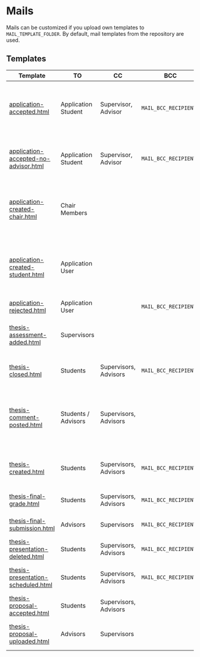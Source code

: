 # Mails

Mails can be customized if you upload own templates to `MAIL_TEMPLATE_FOLDER`.
By default, mail templates from the repository are used.

## Templates

| Template                                                                                              | TO                  | CC                    | BCC                   | Description                                                                  |
|-------------------------------------------------------------------------------------------------------|---------------------|-----------------------|-----------------------|------------------------------------------------------------------------------|
| [application-accepted.html](../server/mail-templates/application-accepted.html)                       | Application Student | Supervisor, Advisor   | `MAIL_BCC_RECIPIENTS` | Application was accepted with different advisor and supervisor               |
| [application-accepted-no-advisor.html](../server/mail-templates/application-accepted-no-advisor.html) | Application Student | Supervisor, Advisor   | `MAIL_BCC_RECIPIENTS` | Application was accepted with same advisor and supervisor                    |
| [application-created-chair.html](../server/mail-templates/application-created-chair.html)             | Chair Members       |                       |                       | All supervisors and advisors get a summary about a new application           |
| [application-created-student.html](../server/mail-templates/application-created-student.html)         | Application User    |                       |                       | Confirmation email to the applying student when application was submitted    |
| [application-rejected.html](../server/mail-templates/application-rejected.html)                       | Application User    |                       | `MAIL_BCC_RECIPIENTS` | Application was rejected                                                     |
| [thesis-assessment-added.html](../server/mail-templates/thesis-assessment-added.html)                 | Supervisors         |                       |                       | Assessment was added to a submitted thesis                                   |
| [thesis-closed.html](../server/mail-templates/thesis-closed.html)                                     | Students            | Supervisors, Advisors | `MAIL_BCC_RECIPIENTS` | Thesis was closed before completion                                          |
| [thesis-comment-posted.html](../server/mail-templates/thesis-comment-posted.html)                     | Students / Advisors | Supervisors, Advisors |                       | New comment on a thesis. TO depends whether its a student or advisor comment |
| [thesis-created.html](../server/mail-templates/thesis-created.html)                                   | Students            | Supervisors, Advisors | `MAIL_BCC_RECIPIENTS` | New thesis was created and assigned to a student                             |
| [thesis-final-grade.html](../server/mail-templates/thesis-final-grade.html)                           | Students            | Supervisors, Advisors | `MAIL_BCC_RECIPIENTS` | Final grade was added to a thesis                                            |
| [thesis-final-submission.html](../server/mail-templates/thesis-final-submission.html)                 | Advisors            | Supervisors           | `MAIL_BCC_RECIPIENTS` | Student submitted final thesis                                               |
| [thesis-presentation-deleted.html](../server/mail-templates/thesis-presentation-deleted.html)         | Students            | Supervisors, Advisors | `MAIL_BCC_RECIPIENTS` | Scheduled presentation was deleted                                           |
| [thesis-presentation-scheduled.html](../server/mail-templates/thesis-presentation-scheduled.html)     | Students            | Supervisors, Advisors | `MAIL_BCC_RECIPIENTS` | New presentation was scheduled                                               |
| [thesis-proposal-accepted.html](../server/mail-templates/thesis-proposal-accepted.html)               | Students            | Supervisors, Advisors |                       | Proposal was accepted                                                        |
| [thesis-proposal-uploaded.html](../server/mail-templates/thesis-proposal-uploaded.html)               | Advisors            | Supervisors           |                       | Student uploaded new proposal                                                |